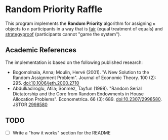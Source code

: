 # Random Priority Raffle

This program implements the **Random Priority** algorithm for assigning `n` objects to `n` participants in a way that is [fair](https://en.wikipedia.org/wiki/Fair_random_assignment) (equal treatment of equals) and [strategyproof](https://en.wikipedia.org/wiki/Strategyproofness) (participants cannot "game the system").

## Academic References 
The implementation is based on the following published research:
- Bogomolnaia, Anna; Moulin, Hervé (2001). "A New Solution to the Random Assignment Problem". Journal of Economic Theory. 100 (2): 295. [doi:10.1006/jeth.2000.2710]((https://doi.org/10.1006/jeth.2000.2710))
- Abdulkadiroglu, Atila; Sonmez, Tayfun (1998). "Random Serial Dictatorship and the Core from Random Endowments in House Allocation Problems". Econometrica. 66 (3): 689. [doi:10.2307/2998580](https://doi.org/10.2307%2F2998580). JSTOR [2998580](https://www.jstor.org/stable/2998580)

## TODO

- [ ] Write a "how it works" section for the README
